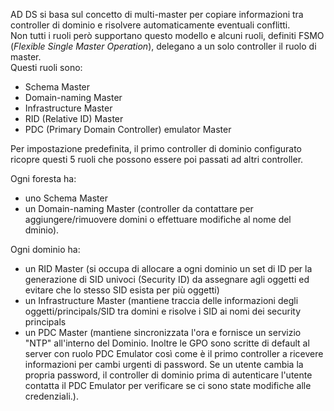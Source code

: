 AD DS si basa sul concetto di multi-master per copiare informazioni tra controller di dominio e risolvere automaticamente eventuali conflitti.  
Non tutti i ruoli però supportano questo modello e alcuni ruoli, definiti FSMO (*Flexible Single Master Operation*), delegano a un solo controller il ruolo di master.  
Questi ruoli sono:
- Schema Master
- Domain-naming Master
- Infrastructure Master
- RID (Relative ID) Master
- PDC (Primary Domain Controller) emulator Master

Per impostazione predefinita, il primo controller di dominio configurato ricopre questi 5 ruoli che possono essere poi passati ad altri controller.  

Ogni foresta ha:
- uno Schema Master
- un Domain-naming Master (controller da contattare per aggiungere/rimuovere domini o effettuare modifiche al nome del dminio).  

Ogni dominio ha:
- un RID Master (si occupa di allocare a ogni dominio un set di ID per la generazione di SID univoci (Security ID) da assegnare agli oggetti ed evitare che lo stesso SID esista per più oggetti)
- un Infrastructure Master (mantiene traccia delle informazioni degli oggetti/principals/SID tra domini e risolve i SID ai nomi dei security principals
- un PDC Master (mantiene sincronizzata l'ora e fornisce un servizio "NTP" all'interno del Dominio. Inoltre le GPO sono scritte di default al server con ruolo PDC Emulator così come è il primo controller a ricevere informazioni per cambi urgenti di password. Se un utente cambia la propria password, il controller di dominio prima di autenticare l'utente contatta il PDC Emulator per verificare se ci sono state modifiche alle credenziali.).  


